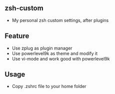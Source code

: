 ## zsh-custom
* My personal zsh custom settings, after plugins

## Feature
* Use zplug as plugin manager
* Use powerlevel9k as theme and modify it
* Use vi-mode and work good with powerlevel9k

## Usage
* Copy .zshrc file to your home folder
